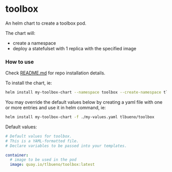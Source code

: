 # toolbox

An helm chart to create a toolbox pod.

The chart will:
- create a namespace
- deploy a statefulset with 1 replica with the specified image

### How to use

Check [README.md](../../README.md) for repo installation details.

To install the chart, ie:
```sh
helm install my-toolbox-chart --namespace toolbox --create-namespace tlbueno/toolbox
```

You may override the default values below by creating a yaml file with one or more entries and use it in helm command, ie:
```sh
helm install my-toolbox-chart -f ./my-values.yaml tlbueno/toolbox
```

Default values:
```yaml
# Default values for toolbox.
# This is a YAML-formatted file.
# Declare variables to be passed into your templates.

container:
  # image to be used in the pod
  image: quay.io/tlbueno/toolbox:latest
```

